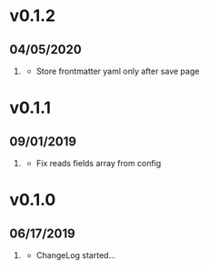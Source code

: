 # v0.1.2
##  04/05/2020

1. [](#fix)
    * Store frontmatter yaml only after save page

# v0.1.1
##  09/01/2019

1. [](#fix)
    * Fix reads fields array from config

# v0.1.0
##  06/17/2019

1. [](#new)
    * ChangeLog started...
